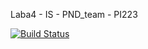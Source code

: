 Laba4 - IS - PND_team - PI223

[![Build Status](https://travis-ci.com/Panaev27/pi223team27.svg?branch=master)](https://travis-ci.com/Panaev27/pi223team27)
